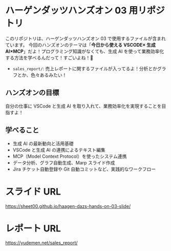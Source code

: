 # ハーゲンダッツハンズオン 03 用リポジトリ

このリポジトリは、ハーゲンダッツハンズオン 03 で使用するファイルが含まれています。
今回のハンズオンのテーマは「**今日から使える VSCODE× 生成 AI×MCP**」だよ！プログラミング知識がなくても、生成 AI を使って業務効率化する方法を学べるんだって！すごいよね！🚀

- `sales_report/`: 売上レポートに関するファイルが入ってるよ！分析とかグラフとか、色々あるみたい！

## ハンズオンの目標

自分の仕事に VSCode と生成 AI を取り入れて、業務効率化を実現することを目指すよ！

## 学べること

- 生成 AI の最新動向と活用基礎
- VSCode と生成 AI の連携によるテキスト編集
- MCP（Model Context Protocol）を使ったシステム連携
- データ分析、グラフ自動生成、Marp スライド作成
- Jira チケット自動登録や Git 自動コミットなど、実践的なワークフロー

# スライド URL

https://sheet00.github.io/haagen-dazs-hands-on-03-slide/

# レポート URL

https://yudemen.net/sales_report/
